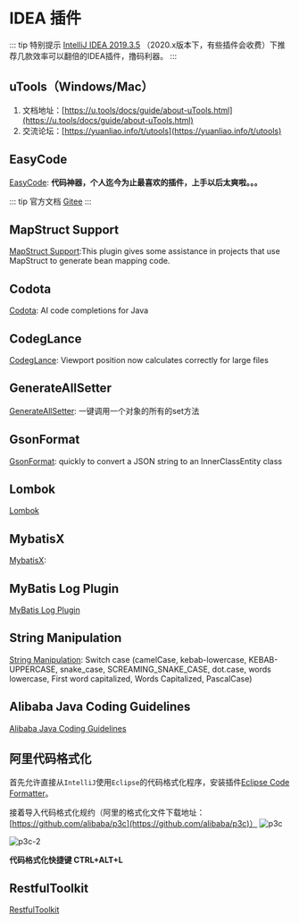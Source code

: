 # IDEA 插件

::: tip 特别提示
[IntelliJ IDEA 2019.3.5](https://www.jetbrains.com/idea/download/other.html) （2020.x版本下，有些插件会收费）下推荐几款效率可以翻倍的IDEA插件，撸码利器。
:::

## uTools（Windows/Mac）

1. 文档地址：[https://u.tools/docs/guide/about-uTools.html](https://u.tools/docs/guide/about-uTools.html)
2. 交流论坛：[https://yuanliao.info/t/utools](https://yuanliao.info/t/utools)

## EasyCode

[EasyCode](https://plugins.jetbrains.com/plugin/10954-easy-code): **代码神器，个人迄今为止最喜欢的插件，上手以后太爽啦。。。** 

::: tip 官方文档
[Gitee](https://gitee.com/makejava/EasyCode)
:::

## MapStruct Support

[MapStruct Support](https://plugins.jetbrains.com/plugin/10036-mapstruct-support):This plugin gives some assistance in projects that use MapStruct to generate bean mapping code.

## Codota

[Codota](https://plugins.jetbrains.com/plugin/7638-codota): AI code completions for Java

## CodegLance

[CodegLance](https://plugins.jetbrains.com/plugin/7275-codeglance): Viewport position now calculates correctly for large files

## GenerateAllSetter

[GenerateAllSetter](https://plugins.jetbrains.com/plugin/9360-generateallsetter): 一键调用一个对象的所有的set方法

## GsonFormat

[GsonFormat](https://plugins.jetbrains.com/plugin/7654-gsonformat): quickly to convert a JSON string to an InnerClassEntity class

## Lombok

[Lombok](https://plugins.jetbrains.com/plugin/6317-lombok)

## MybatisX

[MybatisX](https://plugins.jetbrains.com/plugin/10119-mybatisx): 

## MyBatis Log Plugin

[MyBatis Log Plugin](https://plugins.jetbrains.com/plugin/10065-mybatis-log-plugin) 

## String Manipulation

[String Manipulation](https://plugins.jetbrains.com/plugin/2162-string-manipulation): Switch case (camelCase, kebab-lowercase, KEBAB-UPPERCASE, snake_case, SCREAMING_SNAKE_CASE, dot.case, words lowercase, First word capitalized, Words Capitalized, PascalCase)

## Alibaba Java Coding Guidelines

[Alibaba Java Coding Guidelines](https://plugins.jetbrains.com/plugin/10046-alibaba-java-coding-guidelines)

## 阿里代码格式化

首先允许直接从`IntelliJ`使用`Eclipse`的代码格式化程序，安装插件[Eclipse Code Formatter](https://plugins.jetbrains.com/plugin/6546-eclipse-code-formatter)。

接着导入代码格式化规约（阿里的格式化文件下载地址：[https://github.com/alibaba/p3c](https://github.com/alibaba/p3c)）
![p3c](/img/digging-deeper/p3c-1.png)

![p3c-2](/img/digging-deeper/p3c-2.png)

**代码格式化快捷键 CTRL+ALT+L**

## RestfulToolkit

[RestfulToolkit](https://plugins.jetbrains.com/plugin/10292-restfultoolkit/)
